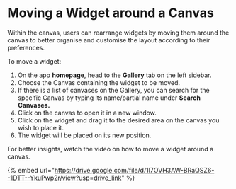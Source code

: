 # Moving a Widget around a Canvas

Within the canvas, users can rearrange widgets by moving them around the canvas to better organise and customise the layout according to their preferences.

To move a widget:

1. On the app **homepage**, head to the **Gallery** tab on the left sidebar.
2. Choose the Canvas containing the widget to be moved.
3. If there is a list of canvases on the Gallery, you can search for the specific Canvas by typing its name/partial name under **Search Canvases.**
4. Click on the canvas to open it in a new window.
5. Click on the widget and drag it to the desired area on the canvas you wish to place it.
6. The widget will be placed on its new position.

For better insights, watch the video on how to move a widget around a canvas.

{% embed url="https://drive.google.com/file/d/1l7OVH3AW-BRaQSZ6--1DTT--YkuPwp2r/view?usp=drive_link" %}
